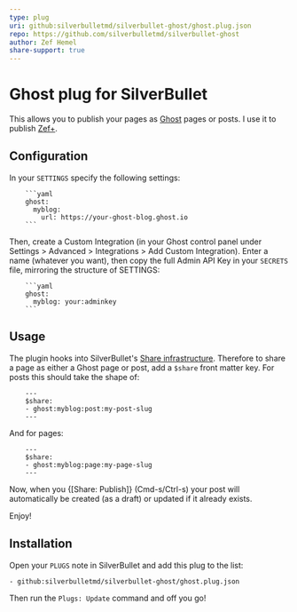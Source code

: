 ```yaml
---
type: plug
uri: github:silverbulletmd/silverbullet-ghost/ghost.plug.json
repo: https://github.com/silverbulletmd/silverbullet-ghost
author: Zef Hemel
share-support: true
---
```


<!-- #include [[https://raw.githubusercontent.com/silverbulletmd/silverbullet-ghost/main/README.md]] -->
# Ghost plug for SilverBullet

This allows you to publish your pages as [Ghost](https://ghost.org/) pages or posts. I use it to publish [Zef+](https://zef.plus).

## Configuration
In your `SETTINGS` specify the following settings:

        ```yaml
        ghost:
          myblog:
            url: https://your-ghost-blog.ghost.io
        ```

Then, create a Custom Integration (in your Ghost control panel under Settings > Advanced > Integrations > Add Custom Integration). Enter a name (whatever you want), then copy the full Admin API Key in your `SECRETS` file, mirroring the structure of SETTINGS:

        ```yaml
        ghost:
          myblog: your:adminkey
        ```

## Usage
The plugin hooks into SilverBullet's [Share infrastructure](https://silverbullet.md/%F0%9F%94%8C_Share). Therefore to share a page as either a Ghost page or post, add a `$share` front matter key. For posts this should take the shape of:

        ---
        $share:
        - ghost:myblog:post:my-post-slug
        ---

And for pages:

        ---
        $share:
        - ghost:myblog:page:my-page-slug
        ---

Now, when you {[Share: Publish]} (Cmd-s/Ctrl-s) your post will automatically be created (as a draft) or updated if it already exists. 

Enjoy!

## Installation
Open your `PLUGS` note in SilverBullet and add this plug to the list:

```
- github:silverbulletmd/silverbullet-ghost/ghost.plug.json
```

Then run the `Plugs: Update` command and off you go!
<!-- /include -->
